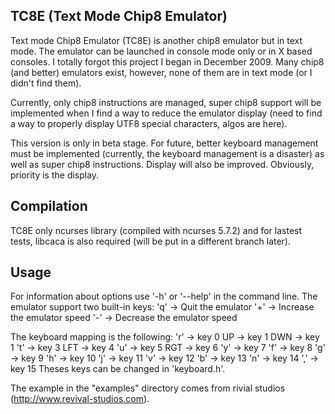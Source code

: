 TC8E (Text Mode Chip8 Emulator)
-------------------------------

Text mode Chip8 Emulator (TC8E) is another chip8 emulator but
in text mode. The emulator can be launched in console mode only or in
X based consoles. I totally forgot this project I began in December
2009. Many chip8 (and better) emulators exist, however, none of them 
are in text mode (or I didn't find them).

Currently, only chip8 instructions are managed, super chip8 support
will be implemented when I find a way to reduce the emulator display
(need to find a way to properly display UTF8 special characters, algos
are here).

This version is only in beta stage. For future, better keyboard
management must be implemented (currently, the keyboard management 
is a disaster) as well as super chip8 instructions. Display
will also be improved. Obviously, priority is the display.


## Compilation ##

TC8E only ncurses library (compiled with ncurses 5.7.2) and
for lastest tests, libcaca is also required (will be put in a different branch later).


## Usage ##

For information about options use '-h' or '--help' in the command line.
The emulator support two built-in keys:
'q' -> Quit the emulator
'+' -> Increase the emulator speed
'-' -> Decrease the emulator speed

The keyboard mapping is the following:
'r' -> key 0
UP  -> key 1
DWN -> key 1
't' -> key 3
LFT -> key 4
'u' -> key 5
RGT -> key 6
'y' -> key 7
'f' -> key 8
'g' -> key 9
'h' -> key 10
'j' -> key 11
'v' -> key 12
'b' -> key 13
'n' -> key 14
',' -> key 15
Theses keys can be changed in 'keyboard.h'.

The example in the "examples" directory comes from 
rivial studios (http://www.revival-studios.com). 
